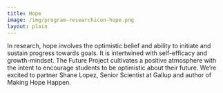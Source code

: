 ```yaml
---
title: Hope
image: /img/program-researchicon-hope.png
layout: plain
---
```


In research, hope involves the optimistic belief and ability to initiate and sustain progress towards goals. It is intertwined with self-efficacy and growth-mindset. The Future Project cultivates a positive atmosphere with the intent to encourage students to be optimistic about their future. We’re excited to partner Shane Lopez, Senior Scientist at Gallup and author of Making Hope Happen.
